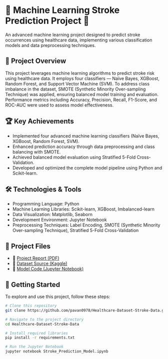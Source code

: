 # 🚀 Machine Learning Stroke Prediction Project 🧠

An advanced machine learning project designed to predict stroke occurrences using healthcare data, implementing various classification models and data preprocessing techniques.

## 📌 Project Overview
This project leverages machine learning algorithms to predict stroke risk using healthcare data. It employs four classifiers — Naïve Bayes, XGBoost, Random Forest, and Support Vector Machine (SVM). To address class imbalance in the dataset, SMOTE (Synthetic Minority Over-sampling Technique) was applied, ensuring balanced model training and evaluation. Performance metrics including Accuracy, Precision, Recall, F1-Score, and ROC-AUC were used to assess model effectiveness.

## 🏆 Key Achievements
- Implemented four advanced machine learning classifiers (Naïve Bayes, XGBoost, Random Forest, SVM).
- Enhanced prediction accuracy through data preprocessing and class balancing with SMOTE.
- Achieved balanced model evaluation using Stratified 5-Fold Cross-Validation.
- Developed and optimized the complete model pipeline using Python and Scikit-learn.

## 🛠️ Technologies & Tools
- Programming Language: Python  
- Machine Learning Libraries: Scikit-learn, XGBoost, Imbalanced-learn  
- Data Visualization: Matplotlib, Seaborn  
- Development Environment: Jupyter Notebook  
- Preprocessing Techniques: Label Encoding, SMOTE (Synthetic Minority Over-sampling Technique), Stratified 5-Fold Cross-Validation  

## 📂 Project Files
- 📄 [Project Report (PDF)](link-to-your-pdf)
- 📁 [Dataset Source (Kaggle)](https://www.kaggle.com/datasets/godfatherfigure/healthcare-dataset-stroke-data)
- 📑 [Model Code (Jupyter Notebook)](link-to-your-notebook)

## 🚀 Getting Started
To explore and use this project, follow these steps:

```bash
# Clone this repository
git clone https://github.com/pavan0978/Healthcare-Dataset-Stroke-Data.git

# Navigate to the project directory
cd Healthcare-Dataset-Stroke-Data

# Install required libraries
pip install -r requirements.txt

# Run the Jupyter Notebook
jupyter notebook Stroke_Prediction_Model.ipynb
